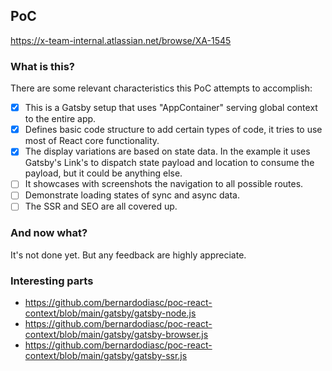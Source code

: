 ## PoC

https://x-team-internal.atlassian.net/browse/XA-1545

### What is this?

There are some relevant characteristics this PoC attempts to accomplish:

- [x] This is a Gatsby setup that uses "AppContainer" serving global context to the entire app.
- [x] Defines basic code structure to add certain types of code, it tries to use most of React core functionality.
- [x] The display variations are based on state data. In the example it uses Gatsby's Link's to dispatch state payload and location to consume the payload, but it could be anything else.
- [ ] It showcases with screenshots the navigation to all possible routes.
- [ ] Demonstrate loading states of sync and async data.
- [ ] The SSR and SEO are all covered up.

### And now what?

It's not done yet. But any feedback are highly appreciate.

### Interesting parts

- https://github.com/bernardodiasc/poc-react-context/blob/main/gatsby/gatsby-node.js
- https://github.com/bernardodiasc/poc-react-context/blob/main/gatsby/gatsby-browser.js
- https://github.com/bernardodiasc/poc-react-context/blob/main/gatsby/gatsby-ssr.js
